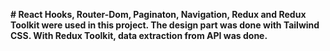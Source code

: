 **# React Hooks, Router-Dom, Paginaton, Navigation, Redux and Redux Toolkit were used in this project. The design part was done with Tailwind CSS. With Redux Toolkit, data extraction from API was done.**




 
 
